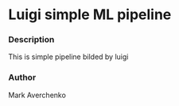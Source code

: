 # Luigi simple ML pipeline

### Description
This is simple pipeline bilded by luigi

### Author
Mark Averchenko

